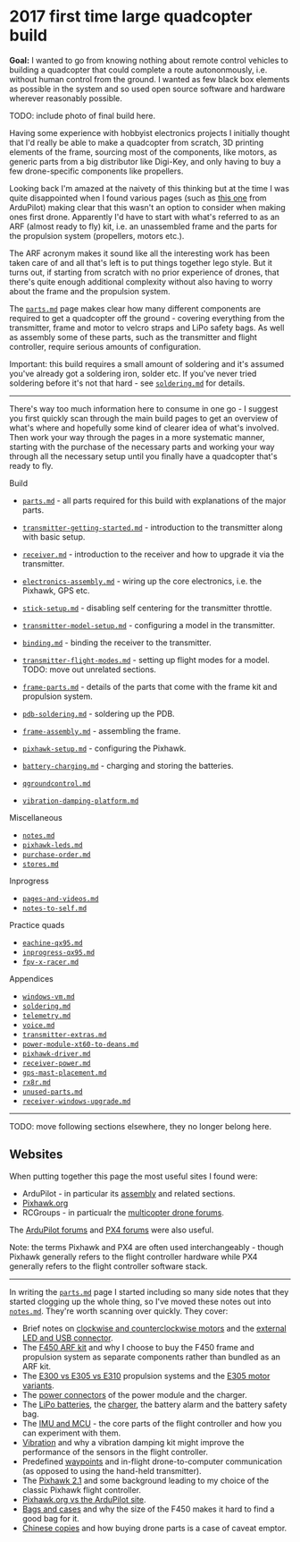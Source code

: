 2017 first time large quadcopter build
======================================

**Goal:** I wanted to go from knowing nothing about remote control vehicles to building a quadcopter that could complete a route autononmously, i.e. without human control from the ground. I wanted as few black box elements as possible in the system and so used open source software and hardware wherever reasonably possible.

TODO: include photo of final build here.

Having some experience with hobbyist electronics projects I initially thought that I'd really be able to make a quadcopter from scratch, 3D printing elements of the frame, sourcing most of the components, like motors, as generic parts from a big distributor like Digi-Key, and only having to buy a few drone-specific components like propellers.

Looking back I'm amazed at the naivety of this thinking but at the time I was quite disappointed when I found various pages (such as [this one](http://ardupilot.org/copter/docs/build-your-own-multicopter.html) from ArduPilot) making clear that this wasn't an option to consider when making ones first drone. Apparently I'd have to start with what's referred to as an ARF (almost ready to fly) kit, i.e. an unassembled frame and the parts for the propulsion system (propellers, motors etc.).

The ARF acronym makes it sound like all the interesting work has been taken care of and all that's left is to put things together lego style. But it turns out, if starting from scratch with no prior experience of drones, that there's quite enough additional complexity without also having to worry about the frame and the propulsion system.

The [`parts.md`](parts.md) page makes clear how many different components are required to get a quadcopter off the ground - covering everything from the transmitter, frame and motor to velcro straps and LiPo safety bags. As well as assembly some of these parts, such as the transmitter and flight controller, require serious amounts of configuration.

Important: this build requires a small amount of soldering and it's assumed you've already got a soldering iron, solder etc. If you've never tried soldering before it's not that hard - see [`soldering.md`](soldering.md) for details.

---

There's way too much information here to consume in one go - I suggest you first quickly scan through the main build pages to get an overview of what's where and hopefully some kind of clearer idea of what's involved. Then work your way through the pages in a more systematic manner, starting with the purchase of the necessary parts and working your way through all the necessary setup until you finally have a quadcopter that's ready to fly.

Build

* [`parts.md`](parts.md) - all parts required for this build with explanations of the major parts.
* [`transmitter-getting-started.md`](transmitter-getting-started.md) - introduction to the transmitter along with basic setup.
* [`receiver.md`](receiver.md) - introduction to the receiver and how to upgrade it via the transmitter.
* [`electronics-assembly.md`](electronics-assembly.md) - wiring up the core electronics, i.e. the Pixhawk, GPS etc.
* [`stick-setup.md`](stick-setup.md) - disabling self centering for the transmitter throttle.
* [`transmitter-model-setup.md`](transmitter-model-setup.md) - configuring a model in the transmitter.
* [`binding.md`](binding.md) - binding the receiver to the transmitter.
* [`transmitter-flight-modes.md`](transmitter-flight-modes.md) - setting up flight modes for a model. TODO: move out unrelated sections.
* [`frame-parts.md`](frame-parts.md) - details of the parts that come with the frame kit and propulsion system.
* [`pdb-soldering.md`](pdb-soldering.md) - soldering up the PDB.
* [`frame-assembly.md`](frame-assembly.md) - assembling the frame.
* [`pixhawk-setup.md`](pixhawk-setup.md) - configuring the Pixhawk.
* [`battery-charging.md`](battery-charging.md) - charging and storing the batteries.

* [`qgroundcontrol.md`](qgroundcontrol.md)
* [`vibration-damping-platform.md`](vibration-damping-platform.md)

Miscellaneous

* [`notes.md`](notes.md)
* [`pixhawk-leds.md`](pixhawk-leds.md)
* [`purchase-order.md`](purchase-order.md)
* [`stores.md`](stores.md)

Inprogress

* [`pages-and-videos.md`](pages-and-videos.md)
* [`notes-to-self.md`](notes-to-self.md)

Practice quads

* [`eachine-qx95.md`](eachine-qx95.md)
* [`inprogress-qx95.md`](inprogress-qx95.md)
* [`fpv-x-racer.md`](fpv-x-racer.md)

Appendices

* [`windows-vm.md`](windows-vm.md)
* [`soldering.md`](soldering.md)
* [`telemetry.md`](telemetry.md)
* [`voice.md`](voice.md)
* [`transmitter-extras.md`](transmitter-extras.md)
* [`power-module-xt60-to-deans.md`](power-module-xt60-to-deans.md)
* [`pixhawk-driver.md`](pixhawk-driver.md)
* [`receiver-power.md`](receiver-power.md)
* [`gps-mast-placement.md`](gps-mast-placement.md)
* [`rx8r.md`](rx8r.md)
* [`unused-parts.md`](unused-parts.md)
* [`receiver-windows-upgrade.md`](receiver-windows-upgrade.md)

---

TODO: move following sections elsewhere, they no longer belong here.

Websites
--------

When putting together this page the most useful sites I found were:

* ArduPilot - in particular its [assembly](http://ardupilot.org/copter/docs/common-pixhawk-wiring-and-quick-start.html) and related sections.
* [Pixhawk.org](https://pixhawk.org/)
* RCGroups - in particualr the [multicopter drone forums](https://www.rcgroups.com/aircraft-electric-multirotor-drones-790/).

The [ArduPilot forums](http://discuss.ardupilot.org/) and [PX4 forums](http://discuss.px4.io/) were also useful.

Note: the terms Pixhawk and PX4 are often used interchangeably - though Pixhawk generally refers to the flight controller hardware while PX4 generally refers to the flight controller software stack.

---

In writing the [`parts.md`](parts.md) page I started including so many side notes that they started clogging up the whole thing, so I've moved these notes out into [`notes.md`](notes.md). They're worth scanning over quickly. They cover:

* Brief notes on [clockwise and counterclockwise motors](notes.md#motor-direction) and the [external LED and USB connector](notes.md#external-led-and-usb-port).
* The [F450 ARF kit](notes.md#f450-arf-kit) and why I choose to buy the F450 frame and propulsion system as separate components rather than bundled as an ARF kit.
* The [E300 vs E305 vs E310](notes.md#e300-vs-e305-vs-e310) propulsion systems and the [E305 motor variants](notes.md#e305-motor-variants).
* The [power connectors](notes.md#power-connectors) of the power module and the charger.
* The [LiPo batteries](notes.md#batteries), the [charger](notes.md#charger), the battery alarm and the battery safety bag.
* The [IMU and MCU](notes.md#imu-and-mcu) - the core parts of the flight controller and how you can experiment with them.
* [Vibration](notes.md#vibration) and why a vibration damping kit might improve the performance of the sensors in the flight controller.
* Predefined [waypoints](notes.md#waypoints) and in-flight drone-to-computer communication (as opposed to using the hand-held transmitter).
* The [Pixhawk 2.1](notes.md#pixhawk-21) and some background leading to my choice of the classic Pixhawk flight controller.
* [Pixhawk.org vs the ArduPilot site](notes.md#pixhawkorg-vs-ardupilotorg).
* [Bags and cases](notes.md#bag--case) and why the size of the F450 makes it hard to find a good bag for it.
* [Chinese copies](notes.md#chinese-copies) and how buying drone parts is a case of caveat emptor.
